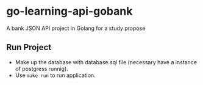 # go-learning-api-gobank
A bank JSON API project in Golang for a study propose

## Run Project
  - Make up the database with database.sql file (necessary have a instance of postgress runnig).
  - Use ```make run``` to run application. 

